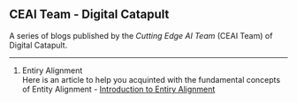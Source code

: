 ## CEAI Team - Digital Catapult

A series of blogs published by the *Cutting Edge AI Team* (CEAI Team) of Digital Catapult.

---
1. Entiry Alignment\
Here is an article to help you acquinted with the fundamental concepts of Entity Alignment -
[Introduction to Entiry Alignment](Entity_Alignment-v1.0.md)
